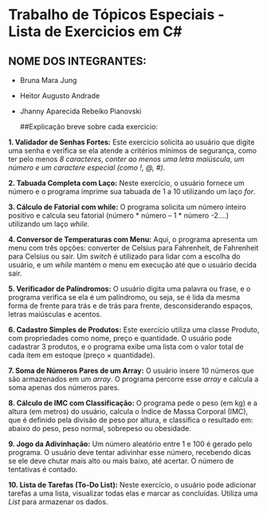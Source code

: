 # Trabalho de Tópicos Especiais - Lista de Exercicios em C#

## NOME DOS INTEGRANTES: 
 - Bruna Mara Jung
 - Heitor Augusto Andrade
 - Jhanny Aparecida Rebeiko Pianovski


   ##Explicação breve sobre cada exercicio:

**1. Validador de Senhas Fortes:**
Este exercício solicita ao usuário que digite uma senha e verifica se ela atende a
critérios mínimos de segurança, como ter pelo menos *8 caracteres*, *conter ao
menos uma letra maiúscula*, *um número e um caractere especial (como !, @, #)*.

**2. Tabuada Completa com Laço:**
Neste exercício, o usuário fornece um número e o programa imprime sua tabuada
de 1 a 10 utilizando um laço *for*.

**3. Cálculo de Fatorial com while:**
O programa solicita um número inteiro positivo e calcula seu fatorial (número *
número – 1 * número -2....) utilizando um laço *while.*

**4. Conversor de Temperaturas com Menu:**
Aqui, o programa apresenta um menu com três opções: converter de Celsius para
Fahrenheit, de Fahrenheit para Celsius ou sair. Um *switch* é utilizado para lidar
com a escolha do usuário, e um *while* mantém o menu em execução até que o
usuário decida sair.

**5. Verificador de Palíndromos:**
O usuário digita uma palavra ou frase, e o programa verifica se ela é um
palíndromo, ou seja, se é lida da mesma forma de frente para trás e de trás para
frente, desconsiderando espaços, letras maiúsculas e acentos.

**6. Cadastro Simples de Produtos:**
Este exercício utiliza uma classe Produto, com propriedades como nome, preço e
quantidade. O usuário pode cadastrar 3 produtos, e o programa exibe uma lista
com o valor total de cada item em estoque (preço × quantidade).

**7. Soma de Números Pares de um Array:**
O usuário insere 10 números que são armazenados em um *array*. O programa
percorre esse *array* e calcula a soma apenas dos números pares.

**8. Cálculo de IMC com Classificação:**
O programa pede o peso (em kg) e a altura (em metros) do usuário, calcula o
Índice de Massa Corporal (IMC), que é definido pela divisão de peso por altura, e
classifica o resultado em: abaixo do peso, peso normal, sobrepeso ou obesidade.

**9. Jogo da Adivinhação:**
Um número aleatório entre 1 e 100 é gerado pelo programa. O usuário deve tentar
adivinhar esse número, recebendo dicas se ele deve chutar mais alto ou mais
baixo, até acertar. O número de tentativas é contado.

**10. Lista de Tarefas (To-Do List):**
Neste exercício, o usuário pode adicionar tarefas a uma lista, visualizar todas elas
e marcar as concluídas. Utiliza uma *List<string>* para armazenar os dados. 
